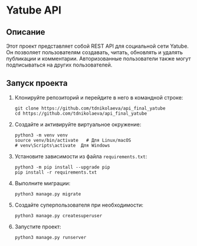 # Yatube API

## Описание

Этот проект представляет собой REST API для социальной сети Yatube.
Он позволяет пользователям создавать, читать,
обновлять и удалять публикации и комментарии. Авторизованные
пользователи также могут подписываться на других пользователей.

## Запуск проекта

1.  Клонируйте репозиторий и перейдите в него в командной строке:

    ```
    git clone https://github.com/tdnikolaeva/api_final_yatube
    cd https://github.com/tdnikolaeva/api_final_yatube
    ```


2.  Создайте и активируйте виртуальное окружение:

    ```
    python3 -m venv venv
    source venv/bin/activate   # Для Linux/macOS
    # venv\Scripts\activate  Для Windows
    ```

3.  Установите зависимости из файла `requirements.txt`:

    ```
    python3 -m pip install --upgrade pip
    pip install -r requirements.txt
    ```

4.  Выполните миграции:

    ```
    python3 manage.py migrate
    ```

5.  Создайте суперпользователя при необходимости:

    ```
    python3 manage.py createsuperuser
    ```

6.  Запустите проект:

    ```
    python3 manage.py runserver
    ```


